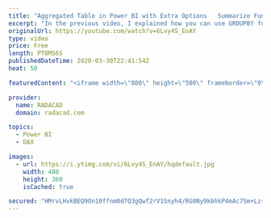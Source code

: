 ```yaml
---
title: "Aggregated Table in Power BI with Extra Options   Summarize Function in DAX"
excerpt: "In the previous video, I explained how you can use GROUPBY function in DAX to create an aggregated table. In this video, I'll explain how you can use Summarize function for the same purpose. Summarize function gives you more control on how to create your aggregated table with some extra functions. Let's"
originalUrl: https://youtube.com/watch?v=6Lvy4S_EnAY
type: video
price: Free
length: PT8M56S
publishedDateTime: 2020-03-30T22:41:54Z
heat: 50

featuredContent: "<iframe width=\"800\" height=\"500\" frameborder=\"0\" src=\"https://www.youtube.com/embed/6Lvy4S_EnAY\" allow=\"accelerometer; autoplay; encrypted-media; gyroscope; picture-in-picture\" allowfullscreen></iframe>"

provider:
  name: RADACAD
  domain: radacad.com

topics:
  - Power BI
  - DAX

images:
  - url: https://i.ytimg.com/vi/6Lvy4S_EnAY/hqdefault.jpg
    width: 480
    height: 360
    isCached: true

secured: "HMrvLHvkBEQ9On10ffnm0d7Q3gQwf2rV1Snyh4/RG0Ny9kbhkP4mAc7Sm+Lz+kcg2Gfnqzyplm0+6c86R92VV1BCHoaxNSvc6GYloSFGAaVKgUg79h4J3iQZqIjmyRKPcQ7/0sN+V5E6GFHTrEByDz780IhryA4ten0EahDAlIqtKjPW4cI0UGUyhOi1cMbm7EaK63/mgTFj/0BWEG1xcqEk8LuVHnno6YagtfvhOgaifTlCWRhosoPApIfWLWwSA+t+LJiilVyKFpje/Oy/uRjWhjSCptMSSWLctAtYCR2e5YdsQW6tAw937rEvbU8ZMPw20N1M9CgfxjEhFye64j82i7GBjF6nsCJAWzxmSpCqruG6Ul10qpBil+DpGKp/0914AvRy0UC7AobzbrFzjkaHP5OdDqe6mDGDe5DMfsQ=;XJ+5y0Y8EmCBu3ll3NWAxg=="
---
```


